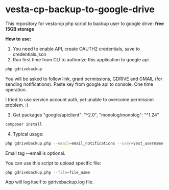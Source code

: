# vesta-cp-backup-to-google-drive
This repository for vesta-cp php script to backup user to google drive: **free 15GB storage**

**How to use:**

1. You need to enable API, create OAUTH2 credentials, save to credentials.json
2. Run first time from CLI to authorize this application to google api.
```php
php gdrivebackup
```
You will be asked to follow link, grant permissions, GDRIVE and GMAIL (for sending notifications). Paste key from google api to console. One time operation.

I tried to use service account auth, yet unable to overcome permission problem. :(

3. Get packages  "google/apiclient": "^2.0", "monolog/monolog": "^1.24"
```bash
composer install
```
4. Typical usage:
```bash
php gdrivebackup.php --email=email_notifications --user=vest_username
````
Email tag --email is optional.

You can use this script to upload specific file:

```bash
php gdrivebackup.php --file=file_name
````

App will log itself to gdrivebackup.log file.

